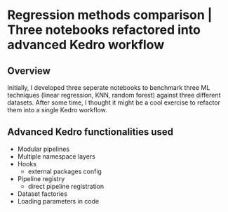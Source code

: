 # Regression methods comparison | Three notebooks refactored into advanced Kedro workflow

## Overview

Initially, I developed three seperate notebooks to benchmark three ML techniques (linear regression, KNN, random forest) against three different datasets. After some time, I thought it might be a cool exercise to refactor them into a single Kedro workflow.

## Advanced Kedro functionalities used

- Modular pipelines
- Multiple namespace layers
- Hooks
    - external packages config
- Pipeline registry
    - direct pipeline registration
- Dataset factories
- Loading parameters in code